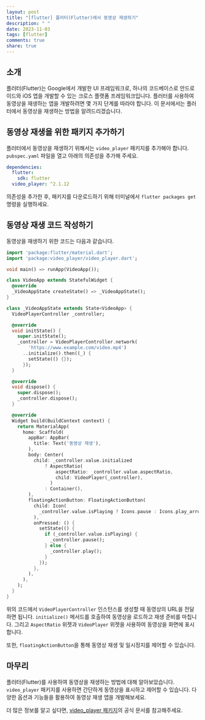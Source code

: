 ```yaml
---
layout: post
title: "[flutter] 플러터(Flutter)에서 동영상 재생하기"
description: " "
date: 2023-11-03
tags: [flutter]
comments: true
share: true
---
```


## 소개
플러터(Flutter)는 Google에서 개발한 UI 프레임워크로, 하나의 코드베이스로 안드로이드와 iOS 앱을 개발할 수 있는 크로스 플랫폼 프레임워크입니다. 플러터를 사용하여 동영상을 재생하는 앱을 개발하려면 몇 가지 단계를 따라야 합니다. 이 문서에서는 플러터에서 동영상을 재생하는 방법을 알려드리겠습니다.

## 동영상 재생을 위한 패키지 추가하기
플러터에서 동영상을 재생하기 위해서는 `video_player` 패키지를 추가해야 합니다. `pubspec.yaml` 파일을 열고 아래의 의존성을 추가해 주세요.

```yaml
dependencies:
  flutter:
    sdk: flutter
  video_player: ^2.1.12
```

의존성을 추가한 후, 패키지를 다운로드하기 위해 터미널에서 `flutter packages get` 명령을 실행하세요.

## 동영상 재생 코드 작성하기
동영상을 재생하기 위한 코드는 다음과 같습니다.

```dart
import 'package:flutter/material.dart';
import 'package:video_player/video_player.dart';

void main() => runApp(VideoApp());

class VideoApp extends StatefulWidget {
  @override
  _VideoAppState createState() => _VideoAppState();
}

class _VideoAppState extends State<VideoApp> {
  VideoPlayerController _controller;

  @override
  void initState() {
    super.initState();
    _controller = VideoPlayerController.network(
        'https://www.example.com/video.mp4')
      ..initialize().then((_) {
        setState(() {});
      });
  }

  @override
  void dispose() {
    super.dispose();
    _controller.dispose();
  }

  @override
  Widget build(BuildContext context) {
    return MaterialApp(
      home: Scaffold(
        appBar: AppBar(
          title: Text('동영상 재생'),
        ),
        body: Center(
          child: _controller.value.initialized
              ? AspectRatio(
                  aspectRatio: _controller.value.aspectRatio,
                  child: VideoPlayer(_controller),
                )
              : Container(),
        ),
        floatingActionButton: FloatingActionButton(
          child: Icon(
            _controller.value.isPlaying ? Icons.pause : Icons.play_arrow,
          ),
          onPressed: () {
            setState(() {
              if (_controller.value.isPlaying) {
                _controller.pause();
              } else {
                _controller.play();
              }
            });
          },
        ),
      ),
    );
  }
}
```

위의 코드에서 `VideoPlayerController` 인스턴스를 생성할 때 동영상의 URL을 전달하면 됩니다. `initialize()` 메서드를 호출하여 동영상을 로드하고 재생 준비를 마칩니다. 그리고 `AspectRatio` 위젯과 `VideoPlayer` 위젯을 사용하여 동영상을 화면에 표시합니다.

또한, `floatingActionButton`을 통해 동영상 재생 및 일시정지를 제어할 수 있습니다.

## 마무리
플러터(Flutter)를 사용하여 동영상을 재생하는 방법에 대해 알아보았습니다. `video_player` 패키지를 사용하면 간단하게 동영상을 표시하고 제어할 수 있습니다. 다양한 옵션과 기능들을 활용하여 동영상 재생 앱을 개발해보세요.

더 많은 정보를 알고 싶다면, [video_player 패키지](https://pub.dev/packages/video_player)의 공식 문서를 참고해주세요.